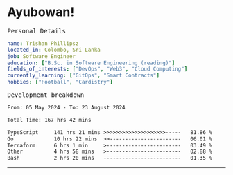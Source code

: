 # Ayubowan!

<samp>Personal Details</samp>

```yaml
name: Trishan Phillipsz
located_in: Colombo, Sri Lanka
job: Software Engineer
education: ["B.Sc. in Software Engineering (reading)"]
fields_of_interests: ["DevOps", "Web3", "Cloud Computing"]
currently_learning: ["GitOps", "Smart Contracts"]
hobbies: ["Football", "Cardistry"]
```

<samp>Development breakdown</samp>

<!--START_SECTION:waka-->

```txt
From: 05 May 2024 - To: 23 August 2024

Total Time: 167 hrs 42 mins

TypeScript     141 hrs 21 mins >>>>>>>>>>>>>>>>>>>>-----   81.86 %
Go             10 hrs 22 mins  >>-----------------------   06.01 %
Terraform      6 hrs 1 min     >------------------------   03.49 %
Other          4 hrs 58 mins   >------------------------   02.88 %
Bash           2 hrs 20 mins   -------------------------   01.35 %
```

<!--END_SECTION:waka-->

---
